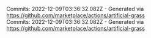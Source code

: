 Commits: 2022-12-09T03:36:32.082Z - Generated via https://github.com/marketplace/actions/artificial-grass
<br>
Commits: 2022-12-09T03:36:32.082Z - Generated via https://github.com/marketplace/actions/artificial-grass
<br>
